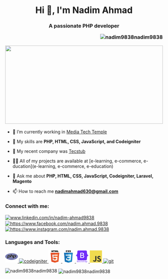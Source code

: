 <h1 align="center">Hi 👋, I'm Nadim Ahmad</h1>
<h3 align="center">A passionate PHP developer <p align="right"> <img src="https://komarev.com/ghpvc/?username=nadim9838nadim9838&label=Profile%20views&color=0e75b6&style=flat" alt="nadim9838nadim9838" /> </p></h3>
<p align="left"> <img src="https://i.gifer.com/J4o.gif" alt="" width="100%" height="250px"/></p>

- 🔭 I’m currently working in [Media Tech Temple](https://www.mediatechtemple.com/)

- 👯 My skills are **PHP, HTML, CSS, JavaScript, and Codeigniter**

- 🌱 My recent company was [Tecstub](https://www.tecstub.com/)

- 👨‍💻 All of my projects are available at [e-learning, e-commerce, e-ducation](e-learning, e-commerce, e-education)

- 💬 Ask me about **PHP, HTML, CSS, JavaScript, Codeigniter, Laravel, Magento**

- 📫 How to reach me **nadimahmad630@gmail.com**

<h3 align="left">Connect with me:</h3>
<p align="left">
<a href="https://linkedin.com/in/www.linkedin.com/in/nadim-ahmad9838" target="blank"><img align="center" src="https://raw.githubusercontent.com/rahuldkjain/github-profile-readme-generator/master/src/images/icons/Social/linked-in-alt.svg" alt="www.linkedin.com/in/nadim-ahmad9838" height="30" width="40" /></a>
<a href="https://fb.com/https://www.facebook.com/nadim.ahmad.9838" target="blank"><img align="center" src="https://raw.githubusercontent.com/rahuldkjain/github-profile-readme-generator/master/src/images/icons/Social/facebook.svg" alt="https://www.facebook.com/nadim.ahmad.9838" height="30" width="40" /></a>
<a href="https://instagram.com/https://www.instagram.com/nadim.ahmad.9838" target="blank"><img align="center" src="https://raw.githubusercontent.com/rahuldkjain/github-profile-readme-generator/master/src/images/icons/Social/instagram.svg" alt="https://www.instagram.com/nadim.ahmad.9838" height="30" width="40" /></a>
</p>

<h3 align="left">Languages and Tools:</h3>
<p align="left"> <a href="https://www.php.net" target="_blank" rel="noreferrer"> <img src="https://raw.githubusercontent.com/devicons/devicon/master/icons/php/php-original.svg" alt="php" width="40" height="40"/> </a> <a href="https://codeigniter.com" target="_blank" rel="noreferrer"> <img src="https://cdn.worldvectorlogo.com/logos/codeigniter.svg" alt="codeigniter" width="40" height="40"/> </a> <a href="https://www.w3.org/html/" target="_blank" rel="noreferrer"> <img src="https://raw.githubusercontent.com/devicons/devicon/master/icons/html5/html5-original-wordmark.svg" alt="html5" width="40" height="40"/> </a> <a href="https://www.w3schools.com/css/" target="_blank" rel="noreferrer"> <img src="https://raw.githubusercontent.com/devicons/devicon/master/icons/css3/css3-original-wordmark.svg" alt="css3" width="40" height="40"/> </a> <a href="https://getbootstrap.com" target="_blank" rel="noreferrer"> <img src="https://raw.githubusercontent.com/devicons/devicon/master/icons/bootstrap/bootstrap-plain-wordmark.svg" alt="bootstrap" width="40" height="40"/> </a> <a href="https://developer.mozilla.org/en-US/docs/Web/JavaScript" target="_blank" rel="noreferrer"> <img src="https://raw.githubusercontent.com/devicons/devicon/master/icons/javascript/javascript-original.svg" alt="javascript" width="40" height="40"/> </a><a href="https://git-scm.com/" target="_blank" rel="noreferrer"> <img src="https://www.vectorlogo.zone/logos/git-scm/git-scm-icon.svg" alt="git" width="40" height="40"/> </a> </p>

<p><img align="left" src="https://github-readme-stats.vercel.app/api/top-langs?username=nadim9838nadim9838&show_icons=true&locale=en&layout=compact" alt="nadim9838nadim9838" /></p>

<p>&nbsp;<img align="center" src="https://github-readme-stats.vercel.app/api?username=nadim9838nadim9838&show_icons=true&locale=en" alt="nadim9838nadim9838" /></p>

